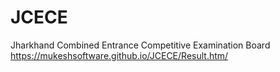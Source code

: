 # JCECE
Jharkhand Combined Entrance Competitive Examination Board 
https://mukeshsoftware.github.io/JCECE/Result.htm/
